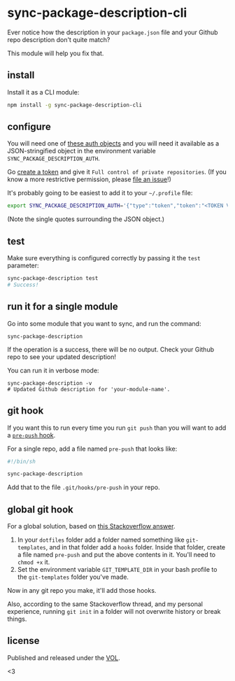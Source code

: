 # sync-package-description-cli

Ever notice how the description in your `package.json` file
and your Github repo description don't quite match?

This module will help you fix that.

## install

Install it as a CLI module:

```bash
npm install -g sync-package-description-cli
```

## configure

You will need one of
[these auth objects](https://github.com/mikedeboer/node-github#authentication)
and you will need it available as a JSON-stringified object in
the environment variable `SYNC_PACKAGE_DESCRIPTION_AUTH`.

Go [create a token](https://github.com/settings/tokens/new) and
give it `Full control of private repositories`. (If you know a
more restrictive permission, please
[file an issue](https://github.com/saibotsivad/sync-package-description/issues)!)

It's probably going to be easiest to add it to your `~/.profile` file:

```bash
export SYNC_PACKAGE_DESCRIPTION_AUTH='{"type":"token","token":"<TOKEN VALUE>"}'
```

(Note the single quotes surrounding the JSON object.)

## test

Make sure everything is configured correctly by passing it the `test` parameter:

```bash
sync-package-description test
# Success!
```

## run it for a single module

Go into some module that you want to sync, and run the command:

```
sync-package-description
```

If the operation is a success, there will be no output. Check your Github
repo to see your updated description!

You can run it in verbose mode:

```
sync-package-description -v
# Updated Github description for 'your-module-name'.
```

## git hook

If you want this to run every time you run `git push` than you will
want to add a [`pre-push` hook](https://git-scm.com/book/en/v2/Customizing-Git-Git-Hooks).

For a single repo, add a file named `pre-push` that looks like:

```bash
#!/bin/sh

sync-package-description
```

Add that to the file `.git/hooks/pre-push` in your repo.

## global git hook

For a global solution, based on [this Stackoverflow answer](http://stackoverflow.com/questions/2293498/git-commit-hooks-global-settings).

1. In your `dotfiles` folder add a folder named something like `git-templates`, and
	in that folder add a `hooks` folder. Inside that folder, create a file named
	`pre-push` and put the above contents in it. You'll need to `chmod +x` it.
2. Set the environment variable `GIT_TEMPLATE_DIR` in your bash profile to the
	`git-templates` folder you've made.

Now in any git repo you make, it'll add those hooks.

Also, according to the same Stackoverflow thread, and my personal experience,
running `git init` in a folder will not overwrite history or break things.

## license

Published and released under the [VOL](http://veryopenlicense.com).

<3

